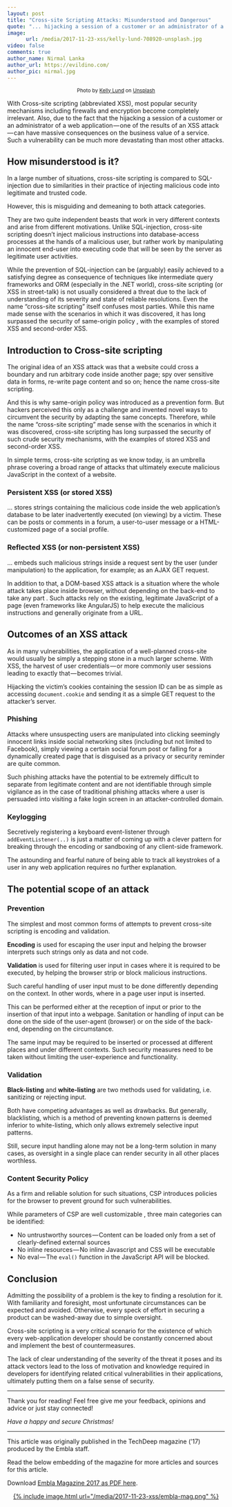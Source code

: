 ```yaml
---
layout: post
title: "Cross-site Scripting Attacks: Misunderstood and Dangerous"
quote: "... hijacking a session of a customer or an administrator of a web application — one of the results of an XSS attack — can have massive consequences on the business value of a service."
image:
      url: /media/2017-11-23-xss/kelly-lund-708920-unsplash.jpg
video: false
comments: true
author_name: Nirmal Lanka
author_url: https://evildino.com/
author_pic: nirmal.jpg
---
```


<p>
	<small class="_1l8RX _1ByhS"><center>Photo by <a href="https://unsplash.com/photos/PEdz8Xk1LCk?utm_source=unsplash&amp;utm_medium=referral&amp;utm_content=creditCopyText">Kelly Lund</a> on <a href="/search/photos/innocent-wolf?utm_source=unsplash&amp;utm_medium=referral&amp;utm_content=creditCopyText">Unsplash</a></center></small>
</p>

With Cross-site scripting (abbreviated XSS), most popular security mechanisms including firewalls and encryption become completely irrelevant. Also, due to the fact that the hijacking a session of a customer or an administrator of a web application — one of the results of an XSS attack — can have massive consequences on the business value of a service. Such a vulnerability can be much more devastating than most other attacks.

## How misunderstood is it?

In a large number of situations, cross-site scripting is compared to SQL-injection due to similarities in their practice of injecting malicious code into legitimate and trusted code.

However, this is misguiding and demeaning to both attack categories.

They are two quite independent beasts that work in very different contexts and arise from different motivations. Unlike SQL-injection, cross-site scripting doesn’t inject malicious instructions into database-access processes at the hands of a malicious user, but rather work by manipulating an innocent end-user into executing code that will be seen by the server as legitimate user activities.

While the prevention of SQL-injection can be (arguably) easily achieved to a satisfying degree as consequence of techniques like intermediate query frameworks and ORM (especially in the .NET world), cross-site scripting (or XSS in street-talk) is not usually considered a threat due to the lack of understanding of its severity and state of reliable resolutions. Even the name “cross-site scripting” itself confuses most parties. While this name made sense with the scenarios in which it was discovered, it has long surpassed the security of same-origin policy , with the examples of stored XSS and second-order XSS.

## Introduction to Cross-site scripting

The original idea of an XSS attack was that a website could cross a boundary and run arbitrary code inside another page; spy over sensitive data in forms, re-write page content and so on; hence the name cross-site scripting.

And this is why same-origin policy was introduced as a prevention form. But hackers perceived this only as a challenge and invented novel ways to circumvent the security by adapting the same concepts. Therefore, while the name “cross-site scripting” made sense with the scenarios in which it was discovered, cross-site scripting has long surpassed the security of such crude security mechanisms, with the examples of stored XSS and second-order XSS.

In simple terms, cross-site scripting as we know today, is an umbrella phrase covering a broad range of attacks that ultimately execute malicious JavaScript in the context of a website.

### Persistent XSS (or stored XSS)

… stores strings containing the malicious code inside the web application’s database to be later inadvertently executed (on viewing) by a victim. These can be posts or comments in a forum, a user-to-user message or a HTML-customized page of a social profile.

### Reflected XSS (or non-persistent XSS)

… embeds such malicious strings inside a request sent by the user (under manipulation) to the application, for example; as an AJAX GET request.

In addition to that, a DOM-based XSS attack is a situation where the whole attack takes place inside browser, without depending on the back-end to take any part . Such attacks rely on the existing, legitimate JavaScript of a page (even frameworks like AngularJS) to help execute the malicious instructions and generally originate from a URL.

## Outcomes of an XSS attack

As in many vulnerabilities, the application of a well-planned cross-site would usually be simply a stepping stone in a much larger scheme. With XSS, the harvest of user credentials — or more commonly user sessions leading to exactly that — becomes trivial.

Hijacking the victim’s cookies containing the session ID can be as simple as accessing `document.cookie` and sending it as a simple GET request to the attacker’s server.

### Phishing

Attacks where unsuspecting users are manipulated into clicking seemingly innocent links inside social networking sites (including but not limited to Facebook), simply viewing a certain social forum post or falling for a dynamically created page that is disguised as a privacy or security reminder are quite common.

Such phishing attacks have the potential to be extremely difficult to separate from legitimate content and are not identifiable through simple vigilance as in the case of traditional phishing attacks where a user is persuaded into visiting a fake login screen in an attacker-controlled domain.

### Keylogging

Secretively registering a keyboard event-listener through `addEventListener(..)` is just a matter of coming up with a clever pattern for breaking through the encoding or sandboxing of any client-side framework.

The astounding and fearful nature of being able to track all keystrokes of a user in any web application requires no further explanation.

## The potential scope of an attack

### Prevention

The simplest and most common forms of attempts to prevent cross-site scripting is encoding and validation.

**Encoding** is used for escaping the user input and helping the browser interprets such strings only as data and not code.

**Validation** is used for filtering user input in cases where it is required to be executed, by helping the browser strip or block malicious instructions.

Such careful handling of user input must to be done differently depending on the context. In other words, where in a page user input is inserted.

This can be performed either at the reception of input or prior to the insertion of that input into a webpage. Sanitation or handling of input can be done on the side of the user-agent (browser) or on the side of the back-end, depending on the circumstance.

The same input may be required to be inserted or processed at different places and under different contexts. Such security measures need to be taken without limiting the user-experience and functionality.

### Validation

**Black-listing** and **white-listing** are two methods used for validating, i.e. sanitizing or rejecting input.

Both have competing advantages as well as drawbacks. But generally, blacklisting, which is a method of preventing known patterns is deemed inferior to white-listing, which only allows extremely selective input patterns.

Still, secure input handling alone may not be a long-term solution in many cases, as oversight in a single place can render security in all other places worthless.

### Content Security Policy

As a firm and reliable solution for such situations, CSP introduces policies for the browser to prevent ground for such vulnerabilities.

While parameters of CSP are well customizable , three main categories can be identified:

- No untrustworthy sources — Content can be loaded only from a set of clearly-defined external sources
- No inline resources — No inline Javascript and CSS will be executable
- No eval — The `eval()` function in the JavaScript API will be blocked.

## Conclusion

Admitting the possibility of a problem is the key to finding a resolution for it. With familiarity and foresight, most unfortunate circumstances can be expected and avoided. Otherwise, every speck of effort in securing a product can be washed-away due to simple oversight.

Cross-site scripting is a very critical scenario for the existence of which every web-application developer should be constantly concerned about and implement the best of countermeasures.

The lack of clear understanding of the severity of the threat it poses and its attack vectors lead to the loss of motivation and knowledge required in developers for identifying related critical vulnerabilities in their applications, ultimately putting them on a false sense of security.

---

Thank you for reading! Feel free give me your feedback, opinions and advice or just stay connected!

*Have a happy and secure Christmas!*

---

This article was originally published in the TechDeep magazine (’17) produced by the Embla staff.

Read the below embedding of the magazine for more articles and sources for this article.

Download <a href="http://www.embla.asia/v2/en/embla magazine.pdf">Embla Magazine 2017 as PDF here</a>.

<center><a href="http://www.embla.asia/v2/en/embla magazine.pdf">{% include image.html url="/media/2017-11-23-xss/embla-mag.png" %}</a></center>